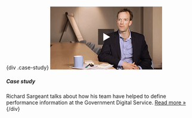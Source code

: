 {div .case-study}
[![Watch the video](/assets/images/strategy/case-studies/management-info/richard.png)](/digital/strategy/case-studies/management-info/ "Read the 'Management information' case study")

##### Case study

Richard Sargeant talks about how his team have helped to define performance information at the Government Digital Service. [Read more »](/digital/strategy/case-studies/management-info/ "Read the 'Management information' case study")
{/div}